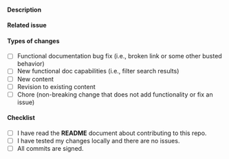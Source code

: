 <!--- Provide a short summary of your changes in the Title above -->

#### Description

<!--- Describe your changes in detail. What problems do they solve? -->

#### Related issue

<!--- Provide a link to the GitHub issue this fixes. -->

#### Types of changes

<!--- What types of changes does this merge request introduce? Put an `x` in all the boxes that apply: -->

- [ ] Functional documentation bug fix (i.e., broken link or some other busted behavior)
- [ ] New functional doc capabilities (i.e., filter search results)
- [ ] New content
- [ ] Revision to existing content
- [ ] Chore (non-breaking change that does not add functionality or fix an issue)

#### Checklist

<!--- Put an `x` in all the boxes that apply. -->
<!--- If you're unsure about any of these, please ask. We're here to help! -->

- [ ] I have read the **README** document about contributing to this repo.
- [ ] I have tested my changes locally and there are no issues.
- [ ] All commits are signed.

